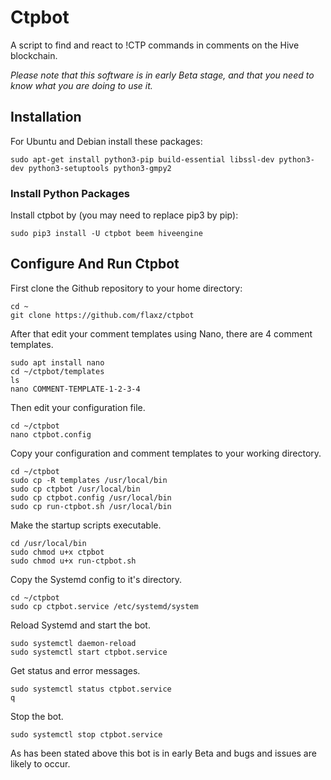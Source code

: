 # Ctpbot

A script to find and react to !CTP commands in comments on the Hive blockchain.

*Please note that this software is in early Beta stage, and that you need to know what you are doing to use it.*

## Installation 

For Ubuntu and Debian install these packages:
```
sudo apt-get install python3-pip build-essential libssl-dev python3-dev python3-setuptools python3-gmpy2
```

### Install Python Packages

Install ctpbot by (you may need to replace pip3 by pip):
```
sudo pip3 install -U ctpbot beem hiveengine
```

## Configure And Run Ctpbot

First clone the Github repository to your home directory:
```
cd ~
git clone https://github.com/flaxz/ctpbot
```

After that edit your comment templates using Nano, there are 4 comment templates.
```
sudo apt install nano 
cd ~/ctpbot/templates
ls
nano COMMENT-TEMPLATE-1-2-3-4
```

Then edit your configuration file.
```
cd ~/ctpbot
nano ctpbot.config
```

Copy your configuration and comment templates to your working directory.
```
cd ~/ctpbot
sudo cp -R templates /usr/local/bin
sudo cp ctpbot /usr/local/bin
sudo cp ctpbot.config /usr/local/bin
sudo cp run-ctpbot.sh /usr/local/bin
```

Make the startup scripts executable.
```
cd /usr/local/bin
sudo chmod u+x ctpbot
sudo chmod u+x run-ctpbot.sh
```

Copy the Systemd config to it's directory.
```
cd ~/ctpbot
sudo cp ctpbot.service /etc/systemd/system
```

Reload Systemd and start the bot.
```
sudo systemctl daemon-reload
sudo systemctl start ctpbot.service
```

Get status and error messages.
```
sudo systemctl status ctpbot.service
q
```

Stop the bot.
```
sudo systemctl stop ctpbot.service
```

As has been stated above this bot is in early Beta and bugs and issues are likely to occur.

